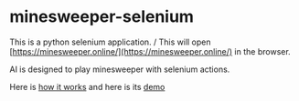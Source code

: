 # minesweeper-selenium

This is a python selenium application. /
This will open [https://minesweeper.online/](https://minesweeper.online/) in the browser.

AI is designed to play minesweeper with selenium actions. 

Here is [how it works](https://www.youtube.com/shorts/c5ehghy_Dmc) and here is its [demo](https://www.youtube.com/watch?v=pPeW1MU-hZA&ab_channel=CodewithAkhil)
